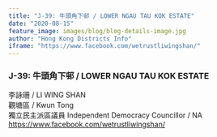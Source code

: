 ```yaml
---
title: "J-39: 牛頭角下邨 / LOWER NGAU TAU KOK ESTATE"
date: "2020-08-15"
feature_image: images/blog/blog-details-image.jpg
author: "Hong Kong Districts Info"
iframe: "https://www.facebook.com/wetrustliwingshan/"
---
```


### J-39: 牛頭角下邨 / LOWER NGAU TAU KOK ESTATE  
李詠珊 / LI WING SHAN  
觀塘區 / Kwun Tong  
獨立民主派區議員 Independent Democracy Councillor / NA  
https://www.facebook.com/wetrustliwingshan/
